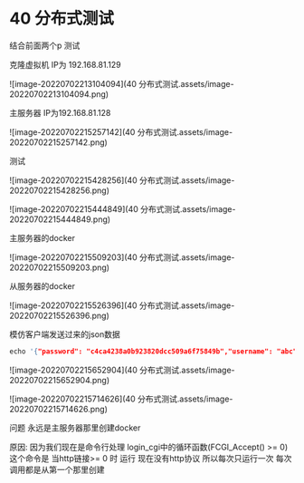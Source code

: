 # 40 分布式测试

结合前面两个p 测试

克隆虚拟机  IP为 192.168.81.129

![image-20220702213104094](40 分布式测试.assets/image-20220702213104094.png)

主服务器 IP为192.168.81.128

![image-20220702215257142](40 分布式测试.assets/image-20220702215257142.png)

测试



![image-20220702215428256](40 分布式测试.assets/image-20220702215428256.png)

![image-20220702215444849](40 分布式测试.assets/image-20220702215444849.png)

主服务器的docker

![image-20220702215509203](40 分布式测试.assets/image-20220702215509203.png)

从服务器的docker

![image-20220702215526396](40 分布式测试.assets/image-20220702215526396.png)



模仿客户端发送过来的json数据

```c++
echo '{"password": "c4ca4238a0b923820dcc509a6f75849b","username": "abc","opt": "create_room"}' | CONTENT_LENGTH=87 ./login_cgi 
```

![image-20220702215652904](40 分布式测试.assets/image-20220702215652904.png)

![image-20220702215714626](40 分布式测试.assets/image-20220702215714626.png)

问题 永远是主服务器那里创建docker

原因: 因为我们现在是命令行处理 login_cgi中的循环函数(FCGI_Accept() >= 0) 这个命令是 当http链接>= 0 时 运行 现在没有http协议 所以每次只运行一次  每次调用都是从第一个那里创建